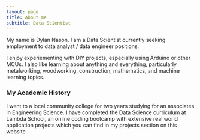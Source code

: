 ```yaml
---
layout: page
title: About me
subtitle: Data Scientist 
---
```


My name is Dylan Nason. I am a Data Scientist currently seeking employment to
data analyst / data engineer positions.

I enjoy experiementing with DIY projects, especially using Arduino or other MCUs. I also like learning
about anything and everything, particularly metalworking, woodworking, construction, mathematics, and 
machine learning topics. 

### My Academic History
I went to a local community college for two years studying for an associates in
Engineering Science. I have completed the Data Science curriculum at Lambda School,
an online coding bootcamp with extensive real world application projects which you 
can find in my projects section on this website. 
